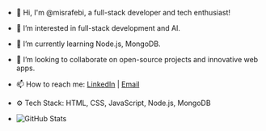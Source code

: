 - 👋 Hi, I'm @misrafebi, a full-stack developer and tech enthusiast!
- 👀 I’m interested in full-stack development and AI.
- 🌱 I’m currently learning Node.js, MongoDB.
- 🌸 I’m looking to collaborate on open-source projects and innovative web apps.
- 📫 How to reach me: [LinkedIn](linkedin.com/in/misrafebi) | [Email](mailto:misrafebi@gmail.com)

- ⚙️ Tech Stack: HTML, CSS, JavaScript, Node.js, MongoDB
- ![GitHub Stats](https://github-readme-stats.vercel.app/api?username=misrafebi&show_icons=true&theme=radical)
